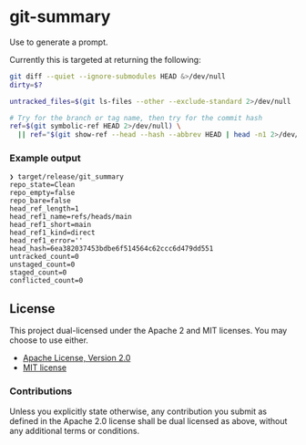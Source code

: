 # git-summary

Use to generate a prompt.

Currently this is targeted at returning the following:

```sh
git diff --quiet --ignore-submodules HEAD &>/dev/null
dirty=$?

untracked_files=$(git ls-files --other --exclude-standard 2>/dev/null | wc -l)

# Try for the branch or tag name, then try for the commit hash
ref=$(git symbolic-ref HEAD 2>/dev/null) \
  || ref="$(git show-ref --head --hash --abbrev HEAD | head -n1 2>/dev/null)"
```

### Example output

```
❯ target/release/git_summary
repo_state=Clean
repo_empty=false
repo_bare=false
head_ref_length=1
head_ref1_name=refs/heads/main
head_ref1_short=main
head_ref1_kind=direct
head_ref1_error=''
head_hash=6ea382037453bdbe6f514564c62ccc6d479dd551
untracked_count=0
unstaged_count=0
staged_count=0
conflicted_count=0
```

## License

This project dual-licensed under the Apache 2 and MIT licenses. You may choose
to use either.

 * [Apache License, Version 2.0](LICENSE-APACHE)
 * [MIT license](LICENSE-MIT)

### Contributions

Unless you explicitly state otherwise, any contribution you submit as defined
in the Apache 2.0 license shall be dual licensed as above, without any
additional terms or conditions.
